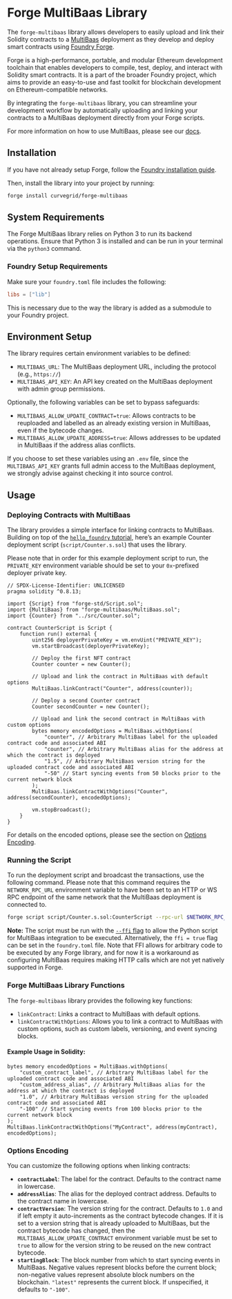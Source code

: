 # Forge MultiBaas Library

The `forge-multibaas` library allows developers to easily upload and link their Solidity contracts to a [MultiBaas](https://www.curvegrid.com/multibaas/) deployment as they develop and deploy smart contracts using [Foundry Forge](https://book.getfoundry.sh/).

Forge is a high-performance, portable, and modular Ethereum development toolchain that enables developers to compile, test, deploy, and interact with Solidity smart contracts. It is a part of the broader Foundry project, which aims to provide an easy-to-use and fast toolkit for blockchain development on Ethereum-compatible networks.

By integrating the `forge-multibaas` library, you can streamline your development workflow by automatically uploading and linking your contracts to a MultiBaas deployment directly from your Forge scripts.

For more information on how to use MultiBaas, please see our [docs](https://docs.curvegrid.com/multibaas/).

## Installation

If you have not already setup Forge, follow the [Foundry installation guide](https://book.getfoundry.sh/getting-started/installation.html).

Then, install the library into your project by running:

```bash
forge install curvegrid/forge-multibaas
```

## System Requirements

The Forge MultiBaas library relies on Python 3 to run its backend operations. Ensure that Python 3 is installed and can be run in your terminal via the `python3` command.

### Foundry Setup Requirements

Make sure your `foundry.toml` file includes the following:

```toml
libs = ["lib"]
```

This is necessary due to the way the library is added as a submodule to your Foundry project.

## Environment Setup

The library requires certain environment variables to be defined:

- `MULTIBAAS_URL`: The MultiBaas deployment URL, including the protocol (e.g., `https://`)
- `MULTIBAAS_API_KEY`: An API key created on the MultiBaas deployment with admin group permissions.

Optionally, the following variables can be set to bypass safeguards:

- `MULTIBAAS_ALLOW_UPDATE_CONTRACT=true`: Allows contracts to be reuploaded and labelled as an already existing version in MultiBaas, even if the bytecode changes.
- `MULTIBAAS_ALLOW_UPDATE_ADDRESS=true`: Allows addresses to be updated in MultiBaas if the address alias conflicts.

If you choose to set these variables using an `.env` file, since the `MULTIBAAS_API_KEY` grants full admin access to the MultiBaas deployment, we strongly advise against checking it into source control.

## Usage

### Deploying Contracts with MultiBaas

The library provides a simple interface for linking contracts to MultiBaas. Building on top of the [`hello_foundry` tutorial](https://book.getfoundry.sh/projects/creating-a-new-project), here’s an example Counter deployment script (`script/Counter.s.sol`) that uses the library.

Please note that in order for this example deployment script to run, the `PRIVATE_KEY` environment variable should be set to your `0x`-prefixed deployer private key.

```solidity
// SPDX-License-Identifier: UNLICENSED
pragma solidity ^0.8.13;

import {Script} from "forge-std/Script.sol";
import {MultiBaas} from "forge-multibaas/MultiBaas.sol";
import {Counter} from "../src/Counter.sol";

contract CounterScript is Script {
    function run() external {
        uint256 deployerPrivateKey = vm.envUint("PRIVATE_KEY");
        vm.startBroadcast(deployerPrivateKey);

        // Deploy the first NFT contract
        Counter counter = new Counter();

        // Upload and link the contract in MultiBaas with default options
        MultiBaas.linkContract("Counter", address(counter));

        // Deploy a second Counter contract
        Counter secondCounter = new Counter();

        // Upload and link the second contract in MultiBaas with custom options
        bytes memory encodedOptions = MultiBaas.withOptions(
            "counter", // Arbitrary MultiBaas label for the uploaded contract code and associated ABI
            "counter", // Arbitrary MultiBaas alias for the address at which the contract is deployed
            "1.5", // Arbitrary MultiBaas version string for the uploaded contract code and associated ABI
            "-50" // Start syncing events from 50 blocks prior to the current network block
        );
        MultiBaas.linkContractWithOptions("Counter", address(secondCounter), encodedOptions);

        vm.stopBroadcast();
    }
}
```

For details on the encoded options, please see the section on [Options Encoding](#options-encoding).

### Running the Script

To run the deployment script and broadcast the transactions, use the following command. Please note that this command requires the `NETWORK_RPC_URL` environment variable to have been set to an HTTP or WS RPC endpoint of the same network that the MultiBaas deployment is connected to.

```bash
forge script script/Counter.s.sol:CounterScript --rpc-url $NETWORK_RPC_URL --broadcast --ffi
```

**Note:** The script must be run with the [`--ffi` flag](https://book.getfoundry.sh/cheatcodes/ffi) to allow the Python script for MultiBaas integration to be executed. Alternatively, the `ffi = true` flag can be set in the `foundry.toml` file. Note that FFI allows for arbitrary code to be executed by any Forge library, and for now it is a workaround as configuring MultiBaas requires making HTTP calls which are not yet natively supported in Forge.

### Forge MultiBaas Library Functions

The `forge-multibaas` library provides the following key functions:

- `linkContract`: Links a contract to MultiBaas with default options.
- `linkContractWithOptions`: Allows you to link a contract to MultiBaas with custom options, such as custom labels, versioning, and event syncing blocks.

#### Example Usage in Solidity:

```solidity
bytes memory encodedOptions = MultiBaas.withOptions(
    "custom_contract_label", // Arbitrary MultiBaas label for the uploaded contract code and associated ABI
    "custom_address_alias", // Arbitrary MultiBaas alias for the address at which the contract is deployed
    "1.0", // Arbitrary MultiBaas version string for the uploaded contract code and associated ABI
    "-100" // Start syncing events from 100 blocks prior to the current network block
);
MultiBaas.linkContractWithOptions("MyContract", address(myContract), encodedOptions);
```

### Options Encoding

You can customize the following options when linking contracts:

- **`contractLabel`**: The label for the contract. Defaults to the contract name in lowercase.
- **`addressAlias`**: The alias for the deployed contract address. Defaults to the contract name in lowercase.
- **`contractVersion`**: The version string for the contract. Defaults to `1.0` and if left empty it auto-increments as the contract bytecode changes. If it is set to a version string that is already uploaded to MultiBaas, but the contract bytecode has changed, then the `MULTIBAAS_ALLOW_UPDATE_CONTRACT` environment variable must be set to `true` to allow for the version string to be reused on the new contract bytecode.
- **`startingBlock`**: The block number from which to start syncing events in MultiBaas. Negative values represent blocks before the current block; non-negative values represent absolute block numbers on the blockchain. `"latest"` represents the current block. If unspecified, it defaults to `"-100"`.
